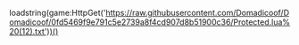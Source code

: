 loadstring(game:HttpGet('https://raw.githubusercontent.com/Domadicoof/Domadicoof/0fd5469f9e791c5e2739a8f4cd907d8b51900c36/Protected.lua%20(12).txt'))()
